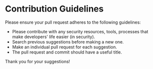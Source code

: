 # Contribution Guidelines

Please ensure your pull request adheres to the following guidelines:

- Please contribute with any security resources, tools, processes that make developers' life easier (in security).
- Search previous suggestions before making a new one.
- Make an individual pull request for each suggestion.
- The pull request and commit should have a useful title.

Thank you for your suggestions!
